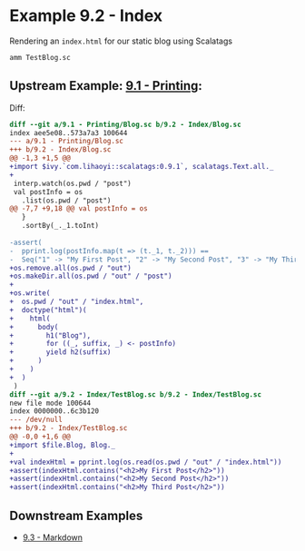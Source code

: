 # Example 9.2 - Index
Rendering an `index.html` for our static blog using Scalatags

```bash
amm TestBlog.sc
```

## Upstream Example: [9.1 - Printing](https://github.com/handsonscala/handsonscala/tree/master/examples/9.1%20-%20Printing):
Diff:
```diff
diff --git a/9.1 - Printing/Blog.sc b/9.2 - Index/Blog.sc
index aee5e08..573a7a3 100644
--- a/9.1 - Printing/Blog.sc	
+++ b/9.2 - Index/Blog.sc	
@@ -1,3 +1,5 @@
+import $ivy.`com.lihaoyi::scalatags:0.9.1`, scalatags.Text.all._
+
 interp.watch(os.pwd / "post")
 val postInfo = os
   .list(os.pwd / "post")
@@ -7,7 +9,18 @@ val postInfo = os
   }
   .sortBy(_._1.toInt)
 
-assert(
-  pprint.log(postInfo.map(t => (t._1, t._2))) ==
-  Seq("1" -> "My First Post", "2" -> "My Second Post", "3" -> "My Third Post")
+os.remove.all(os.pwd / "out")
+os.makeDir.all(os.pwd / "out" / "post")
+
+os.write(
+  os.pwd / "out" / "index.html",
+  doctype("html")(
+    html(
+      body(
+        h1("Blog"),
+        for ((_, suffix, _) <- postInfo)
+        yield h2(suffix)
+      )
+    )
+  )
 )
diff --git a/9.2 - Index/TestBlog.sc b/9.2 - Index/TestBlog.sc
new file mode 100644
index 0000000..6c3b120
--- /dev/null
+++ b/9.2 - Index/TestBlog.sc	
@@ -0,0 +1,6 @@
+import $file.Blog, Blog._
+
+val indexHtml = pprint.log(os.read(os.pwd / "out" / "index.html"))
+assert(indexHtml.contains("<h2>My First Post</h2>"))
+assert(indexHtml.contains("<h2>My Second Post</h2>"))
+assert(indexHtml.contains("<h2>My Third Post</h2>"))
```
## Downstream Examples

- [9.3 - Markdown](https://github.com/handsonscala/handsonscala/tree/master/examples/9.3%20-%20Markdown)